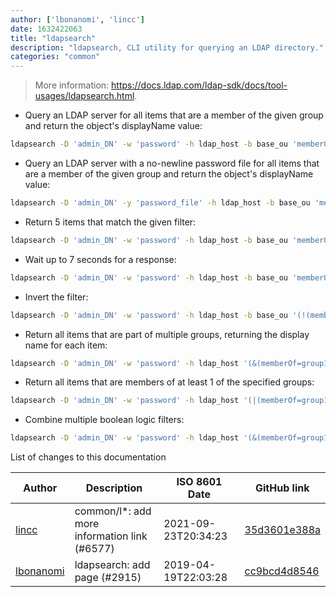 ```yaml
---
author: ['lbonanomi', 'lincc']
date: 1632422063
title: "ldapsearch"
description: "ldapsearch, CLI utility for querying an LDAP directory."
categories: "common"
---
```

> More information: <https://docs.ldap.com/ldap-sdk/docs/tool-usages/ldapsearch.html>.

- Query an LDAP server for all items that are a member of the given group and return the object's displayName value:

```bash
ldapsearch -D 'admin_DN' -w 'password' -h ldap_host -b base_ou 'memberOf=group1' displayName
```

- Query an LDAP server with a no-newline password file for all items that are a member of the given group and return the object's displayName value:

```bash
ldapsearch -D 'admin_DN' -y 'password_file' -h ldap_host -b base_ou 'memberOf=group1' displayName
```

- Return 5 items that match the given filter:

```bash
ldapsearch -D 'admin_DN' -w 'password' -h ldap_host -b base_ou 'memberOf=group1' -z 5 displayName
```

- Wait up to 7 seconds for a response:

```bash
ldapsearch -D 'admin_DN' -w 'password' -h ldap_host -b base_ou 'memberOf=group1' -l 7 displayName
```

- Invert the filter:

```bash
ldapsearch -D 'admin_DN' -w 'password' -h ldap_host -b base_ou '(!(memberOf=group1))' displayName
```

- Return all items that are part of multiple groups, returning the display name for each item:

```bash
ldapsearch -D 'admin_DN' -w 'password' -h ldap_host '(&(memberOf=group1)(memberOf=group2)(memberOf=group3))' "displayName"
```

- Return all items that are members of at least 1 of the specified groups:

```bash
ldapsearch -D 'admin_DN' -w 'password' -h ldap_host '(|(memberOf=group1)(memberOf=group1)(memberOf=group3))' displayName
```

- Combine multiple boolean logic filters:

```bash
ldapsearch -D 'admin_DN' -w 'password' -h ldap_host '(&(memberOf=group1)(memberOf=group2)(!(memberOf=group3)))' displayName
```
List of changes to this documentation


Author | Description | ISO 8601 Date | GitHub link
------|-----|-----|-----
[lincc](mailto:46962923+blueskyson@users.noreply.github.com) | common/l*: add more information link (#6577) | 2021-09-23T20:34:23 | [35d3601e388a](https://github.com/tldr-pages/tldr/commit/35d3601e388ad4b54affea092d6dd4f0a8be37d2)
[lbonanomi](mailto:5369016+lbonanomi@users.noreply.github.com) | ldapsearch: add page (#2915) | 2019-04-19T22:03:28 | [cc9bcd4d8546](https://github.com/tldr-pages/tldr/commit/cc9bcd4d854649b61168dfdbc8eab2e748ba317a)

